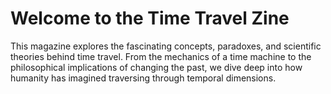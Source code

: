 # Welcome to the Time Travel Zine

This magazine explores the fascinating concepts, paradoxes, and scientific theories behind time travel. From the mechanics of a time machine to the philosophical implications of changing the past, we dive deep into how humanity has imagined traversing through temporal dimensions.
